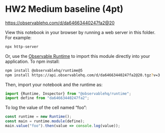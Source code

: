 # HW2 Medium baseline (4pt)

https://observablehq.com/d/da64663440247fa2@20

View this notebook in your browser by running a web server in this folder. For
example:

~~~sh
npx http-server
~~~

Or, use the [Observable Runtime](https://github.com/observablehq/runtime) to
import this module directly into your application. To npm install:

~~~sh
npm install @observablehq/runtime@5
npm install https://api.observablehq.com/d/da64663440247fa2@20.tgz?v=3
~~~

Then, import your notebook and the runtime as:

~~~js
import {Runtime, Inspector} from "@observablehq/runtime";
import define from "da64663440247fa2";
~~~

To log the value of the cell named “foo”:

~~~js
const runtime = new Runtime();
const main = runtime.module(define);
main.value("foo").then(value => console.log(value));
~~~
